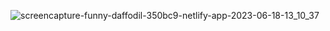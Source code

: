 ![screencapture-funny-daffodil-350bc9-netlify-app-2023-06-18-13_10_37](https://github.com/vanmukilan/Real-estate-website/assets/67497228/011837d1-0937-40cd-8ea2-aa83aefaf649)
